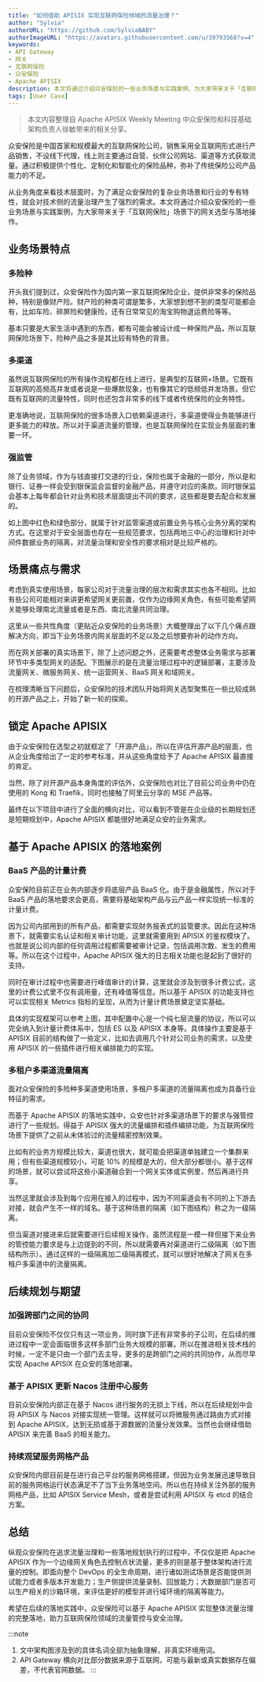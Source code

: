 ```yaml
---
title: "如何借助 APISIX 实现互联网保险领域的流量治理？"
author: "Sylvia"
authorURL: "https://github.com/SylviaBABY"
authorImageURL: "https://avatars.githubusercontent.com/u/39793568?v=4"
keywords: 
- API Gateway
- 网关
- 互联网保险
- 众安保险
- Apache APISIX
description: 本文将通过介绍众安保险的一些业务场景与实践案例，为大家带来关于「互联网保险」场景下的网关选型与落地操作。
tags: [User Case]
---
```


> 本文内容整理自 Apache APISIX Weekly Meeting 中众安保险和科技基础架构负责人徐敏带来的相关分享。

<!--truncate-->

众安保险是中国首家和规模最大的互联网保险公司，销售采用全互联网形式进行产品销售，不设线下代理，线上则主要通过自营、伙伴公司网站、渠道等方式获取流量。通过积极提供个性化、定制化和智能化的保险品种，弥补了传统保险公司产品能力的不足。

从业务角度来看技术层面时，为了满足众安保险的复杂业务场景和行业的专有特性，就会对技术侧的流量治理产生了强烈的需求。本文将通过介绍众安保险的一些业务场景与实践案例，为大家带来关于「互联网保险」场景下的网关选型与落地操作。

## 业务场景特点

### 多险种

开头我们提到过，众安保险作为国内第一家互联网保险企业，提供非常多的保险品种，特别是像财产险。财产险的种类可谓是繁多，大家想到想不到的类型可能都会有，比如车险、碎屏险和健康险，还有日常常见的淘宝购物退运费险等等。

基本只要是大家生活中遇到的东西，都有可能会被设计成一种保险产品，所以互联网保险场景下，险种产品之多是其比较有特色的背景。

### 多渠道

虽然说互联网保险的所有操作流程都在线上进行，是典型的互联网+场景。它既有互联网的高频高并发或者说是一些爆款现象，也有像其它的低频低并发场景。但它既有互联网的流量特性，同时也还包含非常多的线下或者传统保险的业务特性。

更准确地说，互联网保险的很多场景入口依赖渠道进行，多渠道使得业务能够进行更多能力的释放。所以对于渠道流量的管理，也是互联网保险在实现业务层面的重要一环。

### 强监管

除了业务领域，作为与钱直接打交道的行业，保险也属于金融的一部分，所以是和银行、证券一样会受到银保监会监督的金融产品，并遵守对应的条款。同时银保监会基本上每年都会针对业务和技术层面提出不同的要求，这些都是要去配合和发展的。

如上图中红色和绿色部分，就属于针对监管渠道或前置业务与核心业务分离的架构方式。在这里对于安全层面也存在一些规范要求，包括两地三中心的治理和针对中间件数据业务的隔离，对流量治理和安全性的要求相对是比较严格的。

## 场景痛点与需求

考虑到真实使用场景，每家公司对于流量治理的层次和需求其实也各不相同。比如有些公司可能相对来讲更希望网关更前置，仅作为边缘网关角色，有些可能希望网关能够处理南北流量或者是东西、南北流量共同治理。

这里从一些共性角度（更贴近众安保险的业务场景）大概整理出了以下几个痛点跟解决方向，即当下业务场景内网关层面的不足以及之后想要弥补的动作方向。

而在网关部署的真实场景下，除了上述问题之外，还需要考虑整体业务需求与部署环节中多类型网关的适配。下图展示的是在流量治理过程中的逻辑部署，主要涉及流量网关、微服务网关、统一运营网关、BaaS 网关和域网关。

在梳理清晰当下问题后，众安保险的技术团队开始将网关选型聚焦在一些比较成熟的开源产品之上，开始了新一轮的探索。

## 锁定 Apache APISIX

由于众安保险在选型之初就框定了「开源产品」，所以在评估开源产品的层面，也从企业角度给出了一定的参考标准，并从这些角度给予了 Apache APISIX 最直接的肯定。

当然，除了对开源产品本身角度的评估外，众安保险也对比了目前公司业务中仍在使用的 Kong 和 Traefik，同时也接触了阿里云分享的 MSE 产品等。

最终在以下项目中进行了全面的横向对比，可以看到不管是在企业级的长期规划还是短期规划中，Apache APISIX 都能很好地满足众安的业务需求。

## 基于 Apache APISIX 的落地案例

### BaaS 产品的计量计费

众安保险目前正在业务内部逐步将底层产品 BaaS 化。由于是金融属性，所以对于 BaaS 产品的落地要求会更高，需要将基础架构产品与云产品一样实现统一标准的计量计费。

因为公司内部用到的所有产品，都需要实现财务报表式的监管要求。因此在这种场景下，就需要实名认证和相关审计功能，这里就需要用到 APISIX 的鉴权模块了。也就是说公司内部的任何调用过程都需要被审计记录，包括调用次数、发生的费用等。所以在这个过程中，Apache APISIX  强大的日志相关功能也是起到了很好的支持。

同时在审计过程中也需要进行峰值审计的计算，这里就会涉及到很多计费公式，这里的计费公式里不仅有调用量，还有峰值等信息。所以基于 APISIX 的功能支持也可以实现相关 Metrics 指标的呈现，从而为计量计费场景奠定坚实基础。

具体的实现框架可以参考上图，其中配置中心是一个纯七层流量的协议，所以可以完全纳入到计量计费体系中，包括 ES 以及 APISIX 本身等。具体操作主要是基于 APISIX 目前的结构做了一些定义，比如去调用几个针对公司业务的需求，以及使用 APISIX 的一些插件进行相关编排能力的实现。

### 多租户多渠道流量隔离

面对众安保险的多险种多渠道使用场景，多租户多渠道的流量隔离也成为具备行业特征的需求。

而基于 Apache APISIX 的落地实践中，众安也针对多渠道场景下的要求与强管控进行了一些规划。得益于 APISIX 强大的流量编排和插件编排功能，为互联网保险场景下提供了之前从未体验过的流量精密控制效果。

比如有的业务方规模比较大，渠道也很大，就可能会把渠道单独建立一个集群来用；但有些渠道规模较小，可能 10% 的规模是大的，但大部分都很小。基于这样的场景，就可以尝试将这些小渠道融合到一个网关实体或实例里，然后再进行共享。

当然这里就会涉及到每个应用在接入的过程中，因为不同渠道会有不同的上下游去对接，就会产生不一样的域名。基于这种场景的隔离（如下图结构）称之为一级隔离。

但当渠道对接进来后就需要进行后续相关操作，虽然流程是一模一样但接下来业务的管控能力要求是与上边提到的不同，所以就需要再对渠道进行二级隔离（如下图结构所示）。通过这样的一级隔离加二级隔离模式，就可以很好地解决了网关在多租户多渠道中的流量隔离。

## 后续规划与期望

### 加强跨部门之间的协同

目前众安保险不仅仅只有这一项业务，同时旗下还有非常多的子公司，在后续的推进过程中一定会面临很多这样多部门业务大规模的部署。所以在推进相关技术栈的时候，一定不是只由一个部门去主导，更多的是跨部门之间的共同协作，从而尽早实现 Apache APISIX 在众安的落地部署。

### 基于 APISIX 更新 Nacos 注册中心服务

目前众安保险内部正在基于 Nacos 进行服务的无损上下线，所以在后续规划中会将 APISIX 与 Nacos 对接实现统一管理。这样就可以将微服务通过路由方式对接到 Apache APISIX，达到无损或基于源数据的流量分发效果。当然也会继续借助 APISIX 来完善 BaaS 的相关能力。

### 持续观望服务网格产品

众安保险内部目前是在进行自己平台的服务网格搭建，但因为业务发展迅速导致目前的服务网格运行状态满足不了当下业务落地空间。所以也在持续关注外部的服务网格产品，比如 APISIX Service Mesh，或者是尝试利用 APISIX 与 etcd 的结合方案。

## 总结

纵观众安保险在追求流量治理和一些落地规划执行的过程中，不仅仅是把 Apache APISIX 作为一个边缘网关角色去控制点状流量，更多的则是基于整体架构进行流量的控制。即面向整个 DevOps 的全生命周期，进行诸如测试场景是否能提供测试能力或者多版本开发能力；生产侧提供流量录制、回放能力；大数据部门是否可以生产相关的沙箱环境，来评估更好的模型并进行域环境的隔离等能力。

希望在后续的落地实践中，众安保险可以基于 Apache APISIX 实现整体流量治理的完整落地，助力互联网保险领域的流量管控与安全治理。

:::note
1. 文中架构图涉及到的具体名词全部为抽象理解，非真实环境用词。
2. API Gateway 横向对比部分数据来源于互联网，可能与最新或真实数据存在偏差，不代表官网数据。
:::
